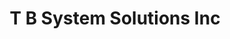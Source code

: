 ---
title: "T B System Solutions Inc"
url: /lloydminster/t-b-system-solutions-inc/
shop: Computer
---